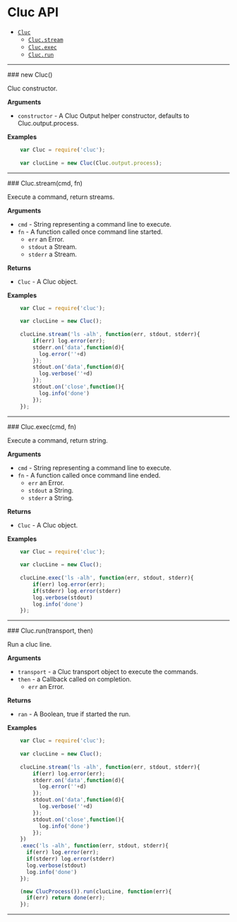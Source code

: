 # Cluc API

* [`Cluc`](#Cluc)
    * [`Cluc.stream`](#stream)
    * [`Cluc.exec`](#exec)
    * [`Cluc.run`](#run)

---------------------------------------


<a name="Cluc" />
### new Cluc()

Cluc constructor.

__Arguments__

* `constructor` - A Cluc Output helper constructor, defaults to Cluc.output.process.

__Examples__

```js
    var Cluc = require('cluc');
    
    var clucLine = new Cluc(Cluc.output.process);
```

---------------------------------------


<a name="Cluc.stream" />
### Cluc.stream(cmd, fn)

Execute a command, return streams.

__Arguments__

* `cmd` - String representing a command line to execute.
* `fn` - A function called once command line started.
    * `err` an Error.
    * `stdout` a Stream.
    * `stderr` a Stream.

__Returns__

* `Cluc` - A Cluc object.

__Examples__

```js
    var Cluc = require('cluc');
    
    var clucLine = new Cluc();
    
    clucLine.stream('ls -alh', function(err, stdout, stderr){
        if(err) log.error(err);
        stderr.on('data',function(d){
          log.error(''+d)
        });
        stdout.on('data',function(d){
          log.verbose(''+d)
        });
        stdout.on('close',function(){
          log.info('done')
        });
    });
```

---------------------------------------


<a name="Cluc.exec" />
### Cluc.exec(cmd, fn)

Execute a command, return string.

__Arguments__

* `cmd` - String representing a command line to execute.
* `fn` - A function called once command line ended.
    * `err` an Error.
    * `stdout` a String.
    * `stderr` a String.

__Returns__

* `Cluc` - A Cluc object.

__Examples__

```js
    var Cluc = require('cluc');
    
    var clucLine = new Cluc();
    
    clucLine.exec('ls -alh', function(err, stdout, stderr){
        if(err) log.error(err);
        if(stderr) log.error(stderr)
        log.verbose(stdout)
        log.info('done')
    });
```

---------------------------------------


<a name="Cluc.run" />
### Cluc.run(transport, then)

Run a cluc line.

__Arguments__

* `transport` - a Cluc transport object to execute the commands.
* `then` - a Callback called on completion.
    * `err` an Error.

__Returns__

* `ran` - A Boolean, true if started the run.

__Examples__

```js
    var Cluc = require('cluc');
    
    var clucLine = new Cluc();
    
    clucLine.stream('ls -alh', function(err, stdout, stderr){
        if(err) log.error(err);
        stderr.on('data',function(d){
          log.error(''+d)
        });
        stdout.on('data',function(d){
          log.verbose(''+d)
        });
        stdout.on('close',function(){
          log.info('done')
        });
    })
    .exec('ls -alh', function(err, stdout, stderr){
      if(err) log.error(err);
      if(stderr) log.error(stderr)
      log.verbose(stdout)
      log.info('done')
    });

    (new ClucProcess()).run(clucLine, function(err){
      if(err) return done(err);
    });
```

---------------------------------------
